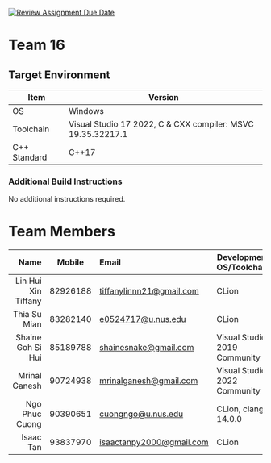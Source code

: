 [![Review Assignment Due Date](https://classroom.github.com/assets/deadline-readme-button-24ddc0f5d75046c5622901739e7c5dd533143b0c8e959d652212380cedb1ea36.svg)](https://classroom.github.com/a/B246QqbV)
# Team 16

## Target Environment

Item | Version
-|-
OS | Windows
Toolchain | Visual Studio 17 2022, C & CXX compiler: MSVC 19.35.32217.1 
C++ Standard | C++17

### Additional Build Instructions

No additional instructions required.

# Team Members

Name | Mobile | Email | Development OS/Toolchain
-:|:-:|:-|-|
Lin Hui Xin Tiffany | 82926188 | tiffanylinnn21@gmail.com | CLion
Thia Su Mian | 83282140 | e0524717@u.nus.edu | CLion
Shaine Goh Si Hui | 85189788 | shainesnake@gmail.com | Visual Studio 2019 Community
Mrinal Ganesh | 90724938 | mrinalganesh@gmail.com | Visual Studio 2022 Community
Ngo Phuc Cuong | 90390651 | cuongngo@u.nus.edu | CLion, clang 14.0.0
Isaac Tan | 93837970 | isaactanpy2000@gmail.com | CLion 
